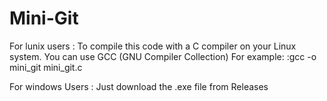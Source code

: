 # Mini-Git
For lunix users :
To compile this code with a C compiler on your Linux system. You can use GCC (GNU Compiler Collection) For example: :gcc -o mini_git mini_git.c

For windows Users : 
Just download the .exe file from Releases
